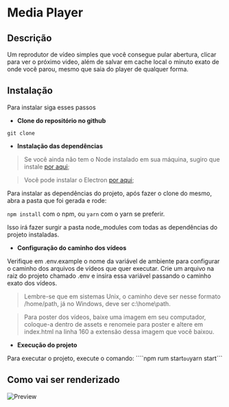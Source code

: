 # Media Player

## Descrição

Um reprodutor de vídeo simples que você consegue pular abertura, clicar para ver o próximo 
video, além de salvar em cache local o minuto exato de onde você parou, mesmo que saia
do player de qualquer forma.

## Instalação

Para instalar siga esses passos

* **Clone do repositório no github** 

```git clone ```

* **Instalação das dependências**

> Se você ainda não tem o Node instalado em sua máquina, sugiro que instale [por aqui](https://nodejs.org/en/download/);

> Você pode instalar o Electron [por aqui](https://www.electronjs.org/docs/tutorial/quick-start);

Para instalar as dependências do projeto, após fazer o clone do mesmo, abra a pasta que foi gerada e rode:

```npm install``` com o npm, ou
```yarn``` com o yarn se preferir.

Isso irá fazer surgir a pasta node_modules com todas as dependências do projeto instaladas.

* **Configuração do caminho dos vídeos**

Verifique em .env.example o nome da variável de ambiente para configurar o caminho dos arquivos de vídeos que quer executar.
Crie um arquivo na raiz do projeto chamado .env e insira essa variável passando o caminho exato dos vídeos.
> Lembre-se que em sistemas Unix, o caminho deve ser nesse formato /home/path, já no Windows, deve ser c:\home\path.

> Para poster dos vídeos, baixe uma imagem em seu computador, coloque-a dentro de assets e renomeie para poster e altere em index.html na linha 160 a extensão dessa imagem que você baixou.

* **Execução do projeto**

Para executar o projeto, execute o comando:
````npm rum start``` ou
```yarn start```


## Como vai ser renderizado

![Preview](https://imagensrael.s3.amazonaws.com/MediaPLayer.PNG)